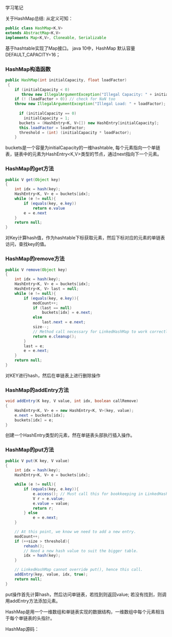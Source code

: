学习笔记

关于HashMap总结:
从定义可知：
```java
public class HashMap<K,V>
extends AbstractMap<K,V>
implements Map<K,V>, Cloneable, Serializable
```
基于hashtable实现了Map接口。
java 10中，HashMap 默认容量DEFAULT_CAPACITY=16；

### HashMap构造函数
```java
public HashMap(int initialCapacity, float loadFactor)
 {
    if (initialCapacity < 0)
       throw new IllegalArgumentException("Illegal Capacity: " + initialCapacity);
    if (! (loadFactor > 0)) // check for NaN too
    throw new IllegalArgumentException("Illegal Load: " + loadFactor);
  
      if (initialCapacity == 0)
        initialCapacity = 1;
      buckets = (HashEntry<K, V>[]) new HashEntry[initialCapacity];
      this.loadFactor = loadFactor;
      threshold = (int) (initialCapacity * loadFactor);
    }
```
buckets是一个容量为initialCapacity的一维hashtable, 每个元素指向一个单链表，链表中的元素为HashEntry<K,V>类型的节点，通过next指向下一个元素。

### HashMap的get方法
```java
public V get(Object key)
{
    int idx = hash(key);
    HashEntry<K, V> e = buckets[idx];
    while (e != null){
        if (equals(key, e.key))
            return e.value
        e = e.next
    }
    return null;
}
```
对Key计算hash值，作为hashtable下标获取元素，然后下标对应的元素的单链表访问，查找key的值。

### HashMap的remove方法
```java
public V remove(Object key)
{
    int idx = hash(key);
    HashEntry<K, V> e = buckets[idx];
    HashEntry<K, V> last = null;
    while (e != null){
        if (equals(key, e.key)){
            modCount++;
            if (last == null)
                buckets[idx] = e.next;
            else
                last.next = e.next;
            size--;
            // Method call necessary for LinkedHashMap to work correctly.
            return e.cleanup();
        }
        last = e;
        e = e.next;
    }
    return null;
}
```
对KEY进行hash，然后在单链表上进行删除操作


### HashMap的addEntry方法
```java
void addEntry(K key, V value, int idx, boolean callRemove)
{
    HashEntry<K, V> e = new HashEntry<K, V>(key, value);
    e.next = buckets[idx];
    buckets[idx] = e;
}
```
创建一个HashEntry类型的元素，然在单链表头部执行插入操作。

### HashMap的put方法
```java
public V put(K key, V value)
{
    int idx = hash(key);
    HashEntry<K, V> e = buckets[idx];

    while (e != null){
        if (equals(key, e.key)){
            e.access(); // Must call this for bookkeeping in LinkedHashMap.
            V r = e.value;
            e.value = value;
            return r;
        } else
            e = e.next;
    }

    // At this point, we know we need to add a new entry.
    modCount++;
    if (++size > threshold){
        rehash();
        // Need a new hash value to suit the bigger table.
        idx = hash(key);
    }

    // LinkedHashMap cannot override put(), hence this call.
    addEntry(key, value, idx, true);
    return null;
}
```
put操作首先计算hash，然后访问单链表，若找到则返回value; 若没有找到，则调用addEntry方法添加元素。

HashMap是用一个一维数组和单链表实现的数据结构，一维数组中每个元素相当于每个单链表的头指针。

HashMap源码：
